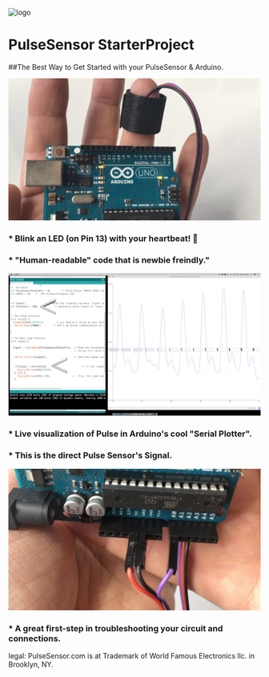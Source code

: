 ![logo](https://avatars0.githubusercontent.com/u/7002937?v=3&s=200)
# PulseSensor  StarterProject
##The Best Way to Get Started with your PulseSensor & Arduino.

![Arduino PulseSensor](Arduino-LEDonPin13-PulseSensor-Pic.jpg)
### *  Blink an LED (on Pin 13) with your heartbeat!  💓
### *  "Human-readable" code that is newbie freindly."


![ScreenShot](screenshot-threshold-arrows.png)
### * Live visualization of Pulse in Arduino's cool "Serial Plotter".
### *  This is the direct Pulse Sensor's Signal.  


![Arduino PulseSensor](connections.png)
### *  A great first-step in troubleshooting your circuit and connections. 



legal:  PulseSensor.com is at Trademark of World Famous Electronics llc. in Brooklyn, NY. 
